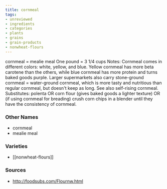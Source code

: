 ```yaml
---
title: cornmeal
tags:
- unreviewed
- ingredients
- categories
- plants
- grains
- grain-products
- nonwheat-flours
---
```

cornmeal = mealie meal One pound = 3 1/4 cups Notes: Cornmeal comes in different colors: white, yellow, and blue. Yellow cornmeal has more beta carotene than the others, while blue cornmeal has more protein and turns baked goods purple. Larger supermarkets also carry stone-ground cornmeal = water-ground cornmeal, which is more tasty and nutritious than regular cornmeal, but doesn't keep as long. See also self-rising cornmeal. Substitutes: polenta OR corn flour (gives baked goods a lighter texture) OR (if using cornmeal for breading) crush corn chips in a blender until they have the consistency of cornmeal.

### Other Names

* cornmeal
* mealie meal

### Varieties

* [[nonwheat-flours]]

### Sources
* http://foodsubs.com/Flournw.html
